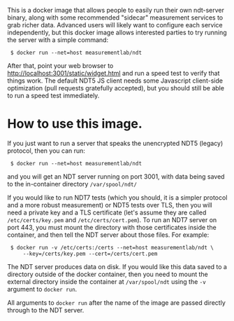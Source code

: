 This is a docker image that allows people to easily run their own ndt-server
binary, along with some recommended "sidecar" measurement services to grab
richer data.  Advanced users will likely want to configure each service
independently, but this docker image allows interested parties to try running
the server with a simple command:
```
 $ docker run --net=host measurementlab/ndt
```
After that, point your web browser to
[http://localhost:3001/static/widget.html](http://localhost:3001/static/widget.html)
and run a speed test to verify that things work.  The default NDT5 JS client
needs some Javascript client-side optimization (pull requests gratefully
accepted), but you should still be able to run a speed test immediately.

# How to use this image.

If you just want to run a server that speaks the unencrypted NDT5 (legacy)
protocol, then you can run:
```
 $ docker run --net=host measurementlab/ndt
```
and you will get an NDT server running on port 3001, with data being saved to
the in-container directory `/var/spool/ndt/`

If you would like to run NDT7 tests (which you should, it is a simpler protocol
and a more robust measurement) or NDT5 tests over TLS, then you will need a
private key and a TLS certificate (let's assume they are called
`/etc/certs/key.pem` and `/etc/certs/cert.pem`).  To run an NDT7 server on port
443, you must mount the directory with those certificates inside the container,
and then tell the NDT server about those files.  For example:
```
 $ docker run -v /etc/certs:/certs --net=host measurementlab/ndt \
     --key=/certs/key.pem --cert=/certs/cert.pem
```

The NDT server produces data on disk. If you would like this data saved to a
directory outside of the docker container, then you need to mount the external
directory inside the container at `/var/spool/ndt` using the `-v` argument to
`docker run`.

All arguments to `docker run` after the name of the image are passed directly
through to the NDT server.
